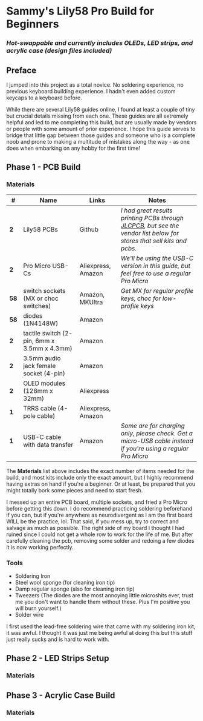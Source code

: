 # Sammy's Lily58 Pro Build for Beginners
### *Hot-swappable and currently includes OLEDs, LED strips, and acrylic case (design files included)*

## Preface
I jumped into this project as a total novice. No soldering experience, no previous keyboard building experience. I hadn't even added custom keycaps to a keyboard before. 

While there are several Lily58 guides online, I found at least a couple of tiny but crucial details missing from each one. These guides are all extremely helpful and led to me completing this build, but are usually made by vendors or people with some amount of prior experience. I hope this guide serves to bridge that little gap between those guides and someone who is a complete noob and prone to making a multitude of mistakes along the way - as one does when embarking on any hobby for the first time!

## Phase 1 - PCB Build
### Materials 
| # | Name | Links | Notes |
| - | - | - | - |
| **2** | Lily58 PCBs | Github | *I had great results printing PCBs through [JLCPCB](https://jlcpcb.com/), but see the vendor list below for stores that sell kits and pcbs.*
| **2** | Pro Micro USB-Cs | Aliexpress, Amazon | *We'll be using the USB-C version in this guide, but feel free to use a regular Pro Micro* |
| **58** | switch sockets (MX or choc switches) | Amazon, MKUltra | *Get MX for regular profile keys, choc for low-profile keys* |
| **58** | diodes (1N4148W) | Amazon |
| **2** | tactile switch (2-pin, 6mm x 3.5mm x 4.3mm) | Amazon |
| **2** | 3.5mm audio jack female socket (4-pin) | Amazon |
| **2** | OLED modules (128mm x 32mm) | Aliexpress |
| **1** | TRRS cable (4-pole cable) | Aliexpress, Amazon |
| **1** | USB-C cable with data transfer | Amazon | *Some are for charging only, please check. Get a micro-USB cable instead if you're using a regular Pro Micro* |

The **Materials** list above includes the exact number of items needed for the build, and most kits include only the exact amount, but I highly recommend having extras on hand if you're a beginner. Or at least, be prepared that you might totally bork some pieces and need to start fresh.

I messed up an entire PCB board, multiple sockets, and fried a Pro Micro before getting this down. I do recommend practicing soldering beforehand if you can, but if you're anywhere as neurodivergent as I am the first board WILL be the practice, lol. That said, if you mess up, try to correct and salvage as much as possible. The right side of my board I thought I had ruined since I could not get a whole row to work for the life of me. But after carefully cleaning the pcb, removing some solder and redoing a few diodes it is now working perfectly.

### Tools
- Soldering Iron
- Steel wool sponge (for cleaning iron tip)
- Damp regular sponge (also for cleaning iron tip)
- Tweezers (The diodes are the most annoying little microshits ever, trust me you don't want to handle them without these. Plus I'm positive you will burn yourself.)
- Solder wire

I first used the lead-free soldering wire that came with my soldering iron kit, it was awful. I thought it was just me being awful at doing this but this stuff just really sucks and is hard to work with. 


## Phase 2 - LED Strips Setup
### Materials 

## Phase 3 - Acrylic Case Build
### Materials

